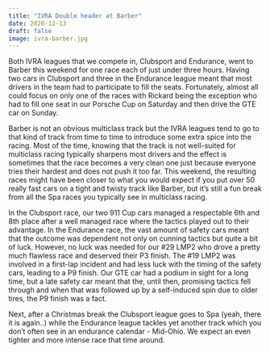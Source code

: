 ```yaml
---
title: "IVRA Double header at Barber"
date: 2020-12-13
draft: false
image: ivra-barber.jpg
---
```



Both IVRA leagues that we compete in, Clubsport and Endurance, went to Barber this weekend for one race each of just under three hours. Having two cars in Clubsport and three in the Endurance league meant that most drivers in the team had to participate to fill the seats. Fortunately, almost all could focus on only one of the races with Rickard being the exception who had to fill one seat in our Porsche Cup on Saturday and then drive the GTE car on Sunday.

Barber is not an obvious multiclass track but the IVRA leagues tend to go to that kind of track from time to time to introduce some extra spice into the racing. Most of the time, knowing that the track is not well-suited for multiclass racing typically sharpens most drivers and the effect is sometimes that the race becomes a very clean one just because everyone tries their hardest and does not push it too far. This weekend, the resulting races might have been closer to what you would expect if you put over 50 really fast cars on a tight and twisty track like Barber, but it’s still a fun break from all the Spa races you typically see in multiclass racing.

In the Clubsport race, our two 911 Cup cars managed a respectable 6th and 8th place after a well managed race where the tactics played out to their advantage. In the Endurance race, the vast amount of safety cars meant that the outcome was dependent not only on cunning tactics but quite a bit of luck. However, no luck was needed for our #29 LMP2 who drove a pretty much flawless race and deserved their P3 finish. The #19 LMP2 was involved in a first-lap incident and had less luck with the timing of the safety cars, leading to a P9 finish. Our GTE car had a podium in sight for a long time, but a late safety car meant that the, until then, promising tactics fell through and when that was followed up by a self-induced spin due to older tires, the P9 finish was a fact.

Next, after a Christmas break the Clubsport league goes to Spa (yeah, there it is again..) while the Endurance league tackles yet another track which you don’t often see in an endurance calendar - Mid-Ohio. We expect an even tighter and more intense race that time around. 

